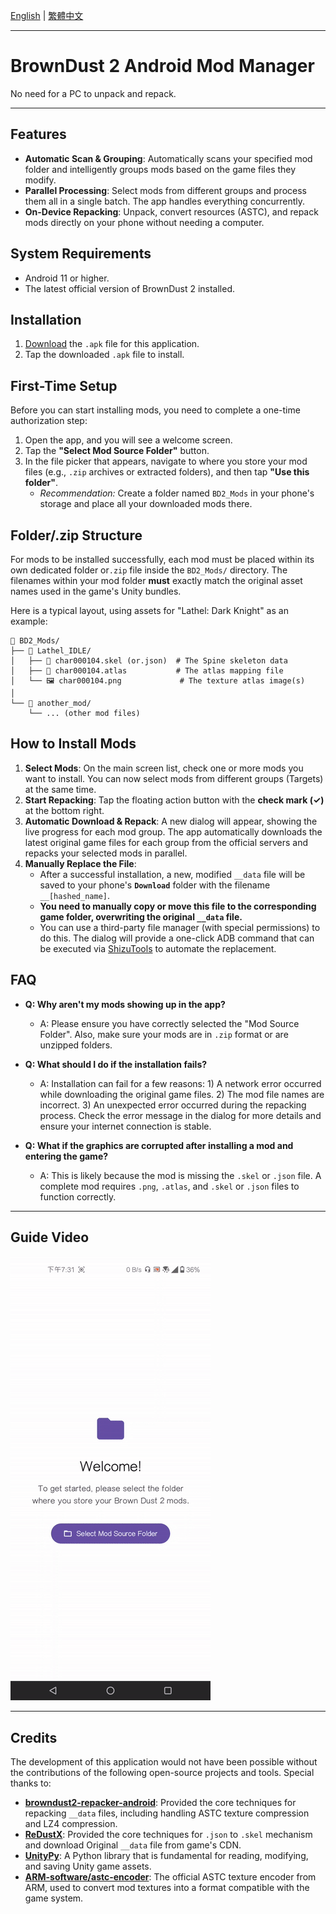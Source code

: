 [English](./README.md) | [繁體中文](./README.zh-TW.md)

---

# BrownDust 2 Android Mod Manager

No need for a PC to unpack and repack.

---

## Features

*   **Automatic Scan & Grouping**: Automatically scans your specified mod folder and intelligently groups mods based on the game files they modify.
*   **Parallel Processing**: Select mods from different groups and process them all in a single batch. The app handles everything concurrently.
*   **On-Device Repacking**: Unpack, convert resources (ASTC), and repack mods directly on your phone without needing a computer.

## System Requirements

*   Android 11 or higher.
*   The latest official version of BrownDust 2 installed.

## Installation

1.  [Download](https://github.com/Ark-Repoleved/bd2-android-mod-manager/releases) the `.apk` file for this application.
2.  Tap the downloaded `.apk` file to install.

## First-Time Setup

Before you can start installing mods, you need to complete a one-time authorization step:

1.  Open the app, and you will see a welcome screen.
2.  Tap the **"Select Mod Source Folder"** button.
3.  In the file picker that appears, navigate to where you store your mod files (e.g., `.zip` archives or extracted folders), and then tap **"Use this folder"**.
    *   *Recommendation:* Create a folder named `BD2_Mods` in your phone's storage and place all your downloaded mods there.

## Folder/.zip Structure

For mods to be installed successfully, each mod must be placed within its own dedicated folder or`.zip` file inside the `BD2_Mods/` directory. The filenames within your mod folder **must** exactly match the original asset names used in the game's Unity bundles.

Here is a typical layout, using assets for "Lathel: Dark Knight" as an example:

```
📁 BD2_Mods/
├── 📁 Lathel_IDLE/
│   ├── 📄 char000104.skel (or.json)  # The Spine skeleton data
│   ├── 📄 char000104.atlas           # The atlas mapping file
│   └── 🖼️ char000104.png             # The texture atlas image(s)
│
└── 📁 another_mod/
    └── ... (other mod files)
```

## How to Install Mods

1.  **Select Mods**: On the main screen list, check one or more mods you want to install. You can now select mods from different groups (Targets) at the same time.
2.  **Start Repacking**: Tap the floating action button with the **check mark (✓)** at the bottom right.
3.  **Automatic Download & Repack**: A new dialog will appear, showing the live progress for each mod group. The app automatically downloads the latest original game files for each group from the official servers and repacks your selected mods in parallel.
4.  **Manually Replace the File**:
    *   After a successful installation, a new, modified `__data` file will be saved to your phone's **`Download`** folder with the filename `__[hashed_name]`.
    *   **You need to manually copy or move this file to the corresponding game folder, overwriting the original `__data` file.**
    *   You can use a third-party file manager (with special permissions) to do this. The dialog will provide a one-click ADB command that can be executed via [ShizuTools](https://github.com/legendsayantan/ShizuTools) to automate the replacement.

## FAQ

*   **Q: Why aren't my mods showing up in the app?**
    *   A: Please ensure you have correctly selected the "Mod Source Folder". Also, make sure your mods are in `.zip` format or are unzipped folders.

*   **Q: What should I do if the installation fails?**
    *   A: Installation can fail for a few reasons: 1) A network error occurred while downloading the original game files. 2) The mod file names are incorrect. 3) An unexpected error occurred during the repacking process. Check the error message in the dialog for more details and ensure your internet connection is stable.

*   **Q: What if the graphics are corrupted after installing a mod and entering the game?**
    *   A: This is likely because the mod is missing the `.skel` or `.json` file. A complete mod requires `.png`, `.atlas`, and `.skel` or `.json` files to function correctly.

---

## Guide Video

![Guide Video](./guide_video.gif)

---

## Credits

The development of this application would not have been possible without the contributions of the following open-source projects and tools. Special thanks to:

*   **[browndust2-repacker-android](https://codeberg.org/kxdekxde/browndust2-repacker-android)**: Provided the core techniques for repacking `__data` files, including handling ASTC texture compression and LZ4 compression.
*   **[ReDustX](https://github.com/Jelosus2/ReDustX)**: Provided the core techniques for `.json` to `.skel` mechanism and download Original `__data` file from game's CDN.
*   **[UnityPy](https://github.com/K0lb3/UnityPy)**: A Python library that is fundamental for reading, modifying, and saving Unity game assets.
*   **[ARM-software/astc-encoder](https://github.com/ARM-software/astc-encoder)**: The official ASTC texture encoder from ARM, used to convert mod textures into a format compatible with the game system.
